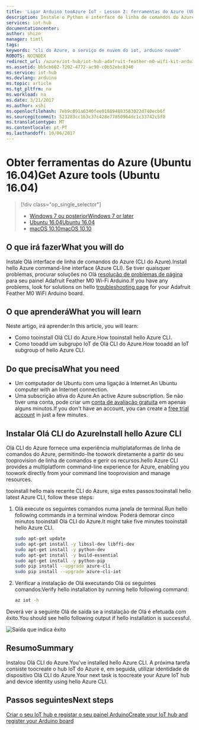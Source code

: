 ```yaml
---
title: 'Ligar Arduino tooAzure IoT - Lesson 2: ferramentas do Azure (Ubuntu) | Microsoft Docs'
description: Instale o Python e interface de linha de comandos do Azure (CLI do Azure) no Ubuntu.
services: iot-hub
documentationcenter: 
author: shizn
manager: timtl
tags: 
keywords: "cli do Azure, o serviço de nuvem do iot, arduino nuvem"
ROBOTS: NOINDEX
redirect_url: /azure/iot-hub/iot-hub-adafruit-feather-m0-wifi-kit-arduino-get-started
ms.assetid: bb5cb602-7292-4772-ac90-c0b52ebc8340
ms.service: iot-hub
ms.devlang: arduino
ms.topic: article
ms.tgt_pltfrm: na
ms.workload: na
ms.date: 3/21/2017
ms.author: xshi
ms.openlocfilehash: 7eb9c891a6340fee018894883583022d740ecb6f
ms.sourcegitcommit: 523283cc1b3c37c428e77850964dc1c33742c5f0
ms.translationtype: MT
ms.contentlocale: pt-PT
ms.lasthandoff: 10/06/2017
---
```

# <a name="get-azure-tools-ubuntu-1604"></a><span data-ttu-id="d70b8-104">Obter ferramentas do Azure (Ubuntu 16.04)</span><span class="sxs-lookup"><span data-stu-id="d70b8-104">Get Azure tools (Ubuntu 16.04)</span></span>

> [!div class="op_single_selector"]
> * <span data-ttu-id="d70b8-105">[Windows 7 ou posterior][windows]</span><span class="sxs-lookup"><span data-stu-id="d70b8-105">[Windows 7 or later][windows]</span></span>
> * <span data-ttu-id="d70b8-106">[Ubuntu 16.04][ubuntu]</span><span class="sxs-lookup"><span data-stu-id="d70b8-106">[Ubuntu 16.04][ubuntu]</span></span>
> * <span data-ttu-id="d70b8-107">[macOS 10.10][macos]</span><span class="sxs-lookup"><span data-stu-id="d70b8-107">[macOS 10.10][macos]</span></span>

## <a name="what-you-will-do"></a><span data-ttu-id="d70b8-108">O que irá fazer</span><span class="sxs-lookup"><span data-stu-id="d70b8-108">What you will do</span></span>

<span data-ttu-id="d70b8-109">Instale Olá interface de linha de comandos do Azure (CLI do Azure).</span><span class="sxs-lookup"><span data-stu-id="d70b8-109">Install hello Azure command-line interface (Azure CLI).</span></span> <span data-ttu-id="d70b8-110">Se tiver quaisquer problemas, procurar soluções no Olá [resolução de problemas de página](iot-hub-adafruit-feather-m0-wifi-kit-arduino-troubleshooting.md) para seu painel Adafruit Feather M0 Wi-Fi Arduino.</span><span class="sxs-lookup"><span data-stu-id="d70b8-110">If you have any problems, look for solutions on hello [troubleshooting page](iot-hub-adafruit-feather-m0-wifi-kit-arduino-troubleshooting.md) for your Adafruit Feather M0 WiFi Arduino board.</span></span>

## <a name="what-you-will-learn"></a><span data-ttu-id="d70b8-111">O que aprenderá</span><span class="sxs-lookup"><span data-stu-id="d70b8-111">What you will learn</span></span>
<span data-ttu-id="d70b8-112">Neste artigo, irá aprender:</span><span class="sxs-lookup"><span data-stu-id="d70b8-112">In this article, you will learn:</span></span>
* <span data-ttu-id="d70b8-113">Como tooinstall Olá CLI do Azure.</span><span class="sxs-lookup"><span data-stu-id="d70b8-113">How tooinstall hello Azure CLI.</span></span>
* <span data-ttu-id="d70b8-114">Como tooadd um subgrupo IoT de Olá CLI do Azure.</span><span class="sxs-lookup"><span data-stu-id="d70b8-114">How tooadd an IoT subgroup of hello Azure CLI.</span></span>

## <a name="what-you-need"></a><span data-ttu-id="d70b8-115">Do que precisa</span><span class="sxs-lookup"><span data-stu-id="d70b8-115">What you need</span></span>
* <span data-ttu-id="d70b8-116">Um computador de Ubuntu com uma ligação à Internet.</span><span class="sxs-lookup"><span data-stu-id="d70b8-116">An Ubuntu computer with an Internet connection.</span></span>
* <span data-ttu-id="d70b8-117">Uma subscrição ativa do Azure.</span><span class="sxs-lookup"><span data-stu-id="d70b8-117">An active Azure subscription.</span></span> <span data-ttu-id="d70b8-118">Se não tiver uma conta, pode criar um [conta de avaliação gratuita](http://azure.microsoft.com/pricing/free-trial/) em apenas alguns minutos.</span><span class="sxs-lookup"><span data-stu-id="d70b8-118">If you don't have an account, you can create a [free trial account](http://azure.microsoft.com/pricing/free-trial/) in just a few minutes.</span></span>

## <a name="install-hello-azure-cli"></a><span data-ttu-id="d70b8-119">Instalar Olá CLI do Azure</span><span class="sxs-lookup"><span data-stu-id="d70b8-119">Install hello Azure CLI</span></span>
<span data-ttu-id="d70b8-120">Olá CLI do Azure fornece uma experiência multiplataformas de linha de comandos do Azure, permitindo-lhe toowork diretamente a partir do seu tooprovision de linha de comandos e gerir os recursos.</span><span class="sxs-lookup"><span data-stu-id="d70b8-120">hello Azure CLI provides a multiplatform command-line experience for Azure, enabling you toowork directly from your command line tooprovision and manage resources.</span></span>

<span data-ttu-id="d70b8-121">tooinstall hello mais recente CLI do Azure, siga estes passos:</span><span class="sxs-lookup"><span data-stu-id="d70b8-121">tooinstall hello latest Azure CLI, follow these steps:</span></span>

1. <span data-ttu-id="d70b8-122">Olá execute os seguintes comandos numa janela de terminal.</span><span class="sxs-lookup"><span data-stu-id="d70b8-122">Run hello following commands in a terminal window.</span></span> <span data-ttu-id="d70b8-123">Poderá demorar cinco minutos tooinstall Olá CLI do Azure.</span><span class="sxs-lookup"><span data-stu-id="d70b8-123">It might take five minutes tooinstall hello Azure CLI.</span></span>

   ```bash
   sudo apt-get update
   sudo apt-get install -y libssl-dev libffi-dev
   sudo apt-get install -y python-dev
   sudo apt-get install -y build-essential
   sudo apt-get install -y python-pip
   sudo pip install --upgrade azure-cli
   sudo pip install --upgrade azure-cli-iot
   ```
2. <span data-ttu-id="d70b8-124">Verificar a instalação de Olá executando Olá os seguintes comandos:</span><span class="sxs-lookup"><span data-stu-id="d70b8-124">Verify hello installation by running hello following command:</span></span>

   ```bash
   az iot -h
   ```

<span data-ttu-id="d70b8-125">Deverá ver a seguinte Olá de saída se a instalação de Olá é efetuada com êxito.</span><span class="sxs-lookup"><span data-stu-id="d70b8-125">You should see hello following output if hello installation is successful.</span></span>

![Saída que indica êxito][output]

## <a name="summary"></a><span data-ttu-id="d70b8-127">Resumo</span><span class="sxs-lookup"><span data-stu-id="d70b8-127">Summary</span></span>
<span data-ttu-id="d70b8-128">Instalou Olá CLI do Azure.</span><span class="sxs-lookup"><span data-stu-id="d70b8-128">You've installed hello Azure CLI.</span></span> <span data-ttu-id="d70b8-129">A próxima tarefa consiste toocreate o hub IoT do Azure e, em seguida, utilizar identidade de dispositivo Olá CLI do Azure.</span><span class="sxs-lookup"><span data-stu-id="d70b8-129">Your next task is toocreate your Azure IoT hub and device identity using hello Azure CLI.</span></span>

## <a name="next-steps"></a><span data-ttu-id="d70b8-130">Passos seguintes</span><span class="sxs-lookup"><span data-stu-id="d70b8-130">Next steps</span></span>
<span data-ttu-id="d70b8-131">[Criar o seu IoT hub e registar o seu painel Arduino][create-your-iot-hub-and-register-your-arduino-board]</span><span class="sxs-lookup"><span data-stu-id="d70b8-131">[Create your IoT hub and register your Arduino board][create-your-iot-hub-and-register-your-arduino-board]</span></span>
<!-- Images and links -->

[windows]: iot-hub-adafruit-feather-m0-wifi-kit-arduino-lesson2-get-azure-tools-win32.md
[ubuntu]: iot-hub-adafruit-feather-m0-wifi-kit-arduino-lesson2-get-azure-tools-ubuntu.md
[macos]: iot-hub-adafruit-feather-m0-wifi-kit-arduino-lesson2-get-azure-tools-mac.md
[output]: media/iot-hub-adafruit-feather-m0-wifi-lessons/lesson2/az_iot_help_ubuntu.png
[create-your-iot-hub-and-register-your-arduino-board]: iot-hub-adafruit-feather-m0-wifi-kit-arduino-lesson2-prepare-azure-iot-hub.md